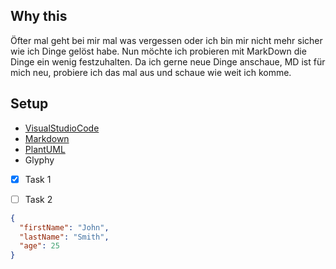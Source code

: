
## Why this

Öfter mal geht bei mir mal was vergessen oder ich bin mir nicht mehr sicher wie ich Dinge gelöst habe. Nun möchte ich probieren mit MarkDown die Dinge ein wenig festzuhalten. Da ich gerne neue Dinge anschaue, MD ist für mich neu, probiere ich das mal aus und schaue wie weit ich komme.

## Setup

 - [VisualStudioCode][VisualStudioCode]
 - [Markdown][Markdown]
 - [PlantUML][PlantUML]
 - Glyphy

[VisualStudioCode]: visualStudioCode.md
[PlantUML]: https://plantuml.com/
[MarkDown]: Markdown/markdown.md


- [x] Task 1
- [ ] Task 2



```json
{
  "firstName": "John",
  "lastName": "Smith",
  "age": 25
}
```
